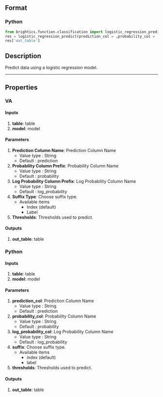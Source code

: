 ## Format
### Python
```python
from brightics.function.classification import logistic_regression_predict
res = logistic_regression_predict(prediction_col = ,probability_col = ,log_probability_col = ,suffix = ,thresholds = )
res['out_table']
```

## Description
Predict data using a logistic regression model.

---

## Properties
### VA
#### Inputs
1. **table**: table
2. **model**: model

#### Parameters
1. **Prediction Column Name**: Prediction Column Name
   - Value type : String
   - Default : prediction
2. **Probability Column Prefix**: Probability Column Name
   - Value type : String
   - Default : probability
3. **Log Probability Column Prefix**: Log Probability Column Name
   - Value type : String
   - Default : log_probability
4. **Suffix Type**: Choose suffix type.
   - Available items
      - Index (default)
      - Label
5. **Thresholds**: Thresholds used to predict.

#### Outputs
1. **out_table**: table

### Python
#### Inputs
1. **table**: table
2. **model**: model

#### Parameters
1. **prediction_col**: Prediction Column Name
   - Value type : String
   - Default : prediction
2. **probability_col**: Probability Column Name
   - Value type : String
   - Default : probability
3. **log_probability_col**: Log Probability Column Name
   - Value type : String
   - Default : log_probability
4. **suffix**: Choose suffix type.
   - Available items
      - index (default)
      - label
5. **thresholds**: Thresholds used to predict.

#### Outputs
1. **out_table**: table

